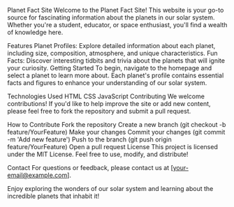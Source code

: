 Planet Fact Site
Welcome to the Planet Fact Site! This website is your go-to source for fascinating information about the planets in our solar system. Whether you're a student, educator, or space enthusiast, you'll find a wealth of knowledge here.

Features
Planet Profiles: Explore detailed information about each planet, including size, composition, atmosphere, and unique characteristics.
Fun Facts: Discover interesting tidbits and trivia about the planets that will ignite your curiosity.
Getting Started
To begin, navigate to the homepage and select a planet to learn more about. Each planet's profile contains essential facts and figures to enhance your understanding of our solar system.

Technologies Used
HTML
CSS
JavaScript
Contributing
We welcome contributions! If you'd like to help improve the site or add new content, please feel free to fork the repository and submit a pull request.

How to Contribute
Fork the repository
Create a new branch (git checkout -b feature/YourFeature)
Make your changes
Commit your changes (git commit -m 'Add new feature')
Push to the branch (git push origin feature/YourFeature)
Open a pull request
License
This project is licensed under the MIT License. Feel free to use, modify, and distribute!

Contact
For questions or feedback, please contact us at [your-email@example.com].

Enjoy exploring the wonders of our solar system and learning about the incredible planets that inhabit it!
